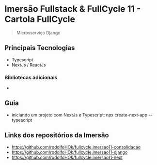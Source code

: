 # Imersão Fullstack & FullCycle 11 - Cartola FullCycle

> Microsserviço Django

## Principais Tecnologias

- Typescript
- NextJs / ReactJs

### Bibliotecas adicionais

-

## Guia

- iniciando um projeto com NextJs e Typescript: npx create-next-app --typescript

## Links dos repositórios da Imersão

- https://github.com/rodolfoHOk/fullcycle.imersao11-consolidacao
- https://github.com/rodolfoHOk/fullcycle.imersao11-django
- https://github.com/rodolfoHOk/fullcycle.imersao11-next
